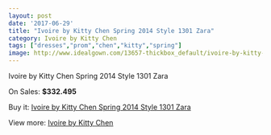 ```yaml
---
layout: post
date: '2017-06-29'
title: "Ivoire by Kitty Chen Spring 2014 Style 1301 Zara"
category: Ivoire by Kitty Chen
tags: ["dresses","prom","chen","kitty","spring"]
image: http://www.idealgown.com/13657-thickbox_default/ivoire-by-kitty-chen-spring-2014-style-1301-zara.jpg
---
```

Ivoire by Kitty Chen Spring 2014 Style 1301 Zara

On Sales: **$332.495**
<a href="https://www.idealgown.com/en/ivoire-by-kitty-chen/5484-ivoire-by-kitty-chen-spring-2014-style-1301-zara.html"><amp-img layout="responsive" width="600" height="600" src="//www.idealgown.com/13657-thickbox_default/ivoire-by-kitty-chen-spring-2014-style-1301-zara.jpg" alt="Ivoire by Kitty Chen Spring 2014 Style 1301 Zara 0" /></a>
<a href="https://www.idealgown.com/en/ivoire-by-kitty-chen/5484-ivoire-by-kitty-chen-spring-2014-style-1301-zara.html"><amp-img layout="responsive" width="600" height="600" src="//www.idealgown.com/13658-thickbox_default/ivoire-by-kitty-chen-spring-2014-style-1301-zara.jpg" alt="Ivoire by Kitty Chen Spring 2014 Style 1301 Zara 1" /></a>

Buy it: [Ivoire by Kitty Chen Spring 2014 Style 1301 Zara](https://www.idealgown.com/en/ivoire-by-kitty-chen/5484-ivoire-by-kitty-chen-spring-2014-style-1301-zara.html "Ivoire by Kitty Chen Spring 2014 Style 1301 Zara")

View more: [Ivoire by Kitty Chen](https://www.idealgown.com/en/80-ivoire-by-kitty-chen "Ivoire by Kitty Chen")